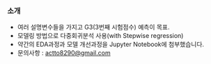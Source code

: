 ### 소개
- 여러 설명변수들을 가지고 G3(3번째 시험점수) 예측이 목표.
- 모델링 방법으로 다중회귀분석 사용(with Stepwise regression)
- 약간의 EDA과정과 모델 개선과정을 Jupyter Notebook에 첨부했습니다.
- 문의사항 : actto8290@gmail.com